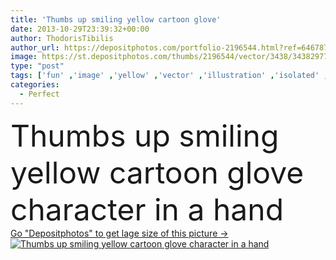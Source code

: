 ```yaml
---
title: 'Thumbs up smiling yellow cartoon glove'
date: 2013-10-29T23:39:32+00:00
author: ThodorisTibilis
author_url: https://depositphotos.com/portfolio-2196544.html?ref=64678756
image: https://st.depositphotos.com/thumbs/2196544/vector/3438/34382977/api_thumb_450.jpg?forcejpeg=true
type: "post"
tags: ['fun' ,'image' ,'yellow' ,'vector' ,'illustration' ,'isolated' ,'happy' ,'sign' ,'art' ,'smiling' ,'smile' ,'up' ,'best' ,'face' ,'cartoon' ,'funny' ,'hands' ,'hand' ,'character' ,'symbol' ,'concept' ,'icon' ,'finger' ,'thumb' ,'arm' ,'looking' ,'clip' ,'achievement' ,'in' ,'clipart' ,'quality' ,'perfect' ,'positive' ,'expressing' ,'glove' ,'approve' ,'ok' ,'gesture' ,'thumbs' ,'agree' ,'great' ,'voting' ,'vote' ,'like' ,'excellent' ,'cartoons' ,'approved' ,'anthropomorphic' ,'done' ,'thumbs up' ]
categories: 
  - Perfect
---
```

<div aling="center">
            <font size="60"> Thumbs up smiling yellow cartoon glove character in a hand</font>   
</div>
<div>
    <a href='https://st.depositphotos.com/thumbs/2196544/vector/3438/34382977/api_thumb_450.jpg?forcejpeg=true?ref=64678756' target=_blank > Go "Depositphotos" to get lage size of this picture ->
        <img href='https://st.depositphotos.com/thumbs/2196544/vector/3438/34382977/api_thumb_450.jpg?forcejpeg=true?ref=64678756' src='https://st.depositphotos.com/2196544/3438/v/950/depositphotos_34382977-stock-illustration-thumbs-up-smiling-yellow-cartoon.jpg?forcejpeg=true' alt='Thumbs up smiling yellow cartoon glove character in a hand' >
    </a>
</div>
